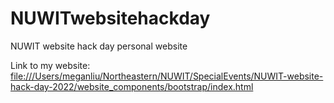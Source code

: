 # NUWITwebsitehackday
NUWIT website hack day personal website 

Link to my website: <ins>file:///Users/meganliu/Northeastern/NUWIT/SpecialEvents/NUWIT-website-hack-day-2022/website_components/bootstrap/index.html
